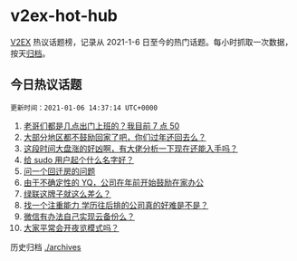 # v2ex-hot-hub

[V2EX](https://www.v2ex.com/) 热议话题榜，记录从 2021-1-6 日至今的热门话题。每小时抓取一次数据，按天[归档](./archives)。

## 今日热议话题

```更新时间：2021-01-06 14:37:14 UTC+0000```

1. [老哥们都是几点出门上班的？我目前 7 点 50](https://www.v2ex.com/t/742058)
1. [大部分地区都不鼓励回家了吧，你们过年还回去么？](https://www.v2ex.com/t/742124)
1. [这段时间大盘涨的好凶啊，有大佬分析一下现在还能入手吗？](https://www.v2ex.com/t/742063)
1. [给 sudo 用户起个什么名字好？](https://www.v2ex.com/t/742093)
1. [问一个回迁房的问题](https://www.v2ex.com/t/742048)
1. [由于不确定性的 YQ，公司在年前开始鼓励在家办公](https://www.v2ex.com/t/742205)
1. [绿联这牌子就这么差么？](https://www.v2ex.com/t/742027)
1. [找一个注重能力 学历往后排的公司真的好难是不是？](https://www.v2ex.com/t/742189)
1. [微信有办法自己实现云备份么？](https://www.v2ex.com/t/742178)
1. [大家平常会开夜览模式吗？](https://www.v2ex.com/t/742056)


历史归档 [./archives](./archives)
